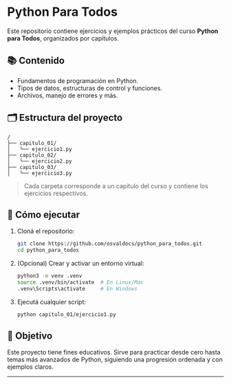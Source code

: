 # Python Para Todos

Este repositorio contiene ejercicios y ejemplos prácticos del curso **Python para Todos**, organizados por capítulos.

## 📚 Contenido

- Fundamentos de programación en Python.
- Tipos de datos, estructuras de control y funciones.
- Archivos, manejo de errores y más.

## 🗂️ Estructura del proyecto

```
/
├── capitulo_01/
│   └── ejercicio1.py
├── capitulo_02/
│   └── ejercicio2.py
├── capitulo_03/
│   └── ejercicio3.py
```

> Cada carpeta corresponde a un capítulo del curso y contiene los ejercicios respectivos.

## 🚀 Cómo ejecutar

1. Cloná el repositorio:
   ```bash
   git clone https://github.com/osvaldocs/python_para_todos.git
   cd python_para_todos
   ```

2. (Opcional) Crear y activar un entorno virtual:
   ```bash
   python3 -m venv .venv
   source .venv/bin/activate  # En Linux/Mac
   .venv\Scripts\activate     # En Windows
   ```

3. Ejecutá cualquier script:
   ```bash
   python capitulo_01/ejercicio1.py
   ```

## 🧠 Objetivo

Este proyecto tiene fines educativos. Sirve para practicar desde cero hasta temas más avanzados de Python, siguiendo una progresión ordenada y con ejemplos claros.

---

